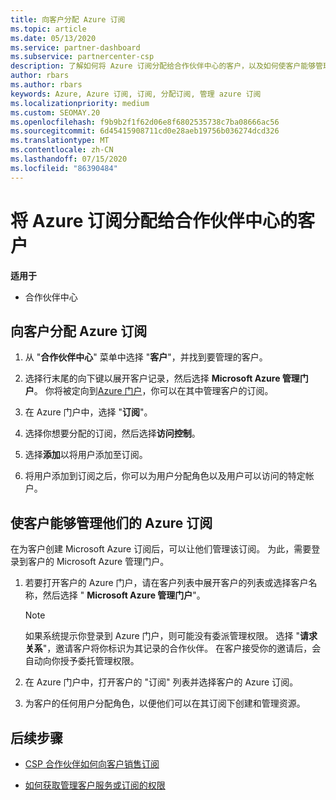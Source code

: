 ```yaml
---
title: 向客户分配 Azure 订阅
ms.topic: article
ms.date: 05/13/2020
ms.service: partner-dashboard
ms.subservice: partnercenter-csp
description: 了解如何将 Azure 订阅分配给合作伙伴中心的客户，以及如何使客户能够管理自己的订阅。
author: rbars
ms.author: rbars
keywords: Azure, Azure 订阅, 订阅, 分配订阅, 管理 azure 订阅
ms.localizationpriority: medium
ms.custom: SEOMAY.20
ms.openlocfilehash: f9b9b2f1f62d06e8f6802535738c7ba08666ac56
ms.sourcegitcommit: 6d45415908711cd0e28aeb19756b036274dcd326
ms.translationtype: MT
ms.contentlocale: zh-CN
ms.lasthandoff: 07/15/2020
ms.locfileid: "86390484"
---
```

# <a name="assigning-azure-subscriptions-to-customers-in-partner-center"></a>将 Azure 订阅分配给合作伙伴中心的客户

**适用于**

- 合作伙伴中心

## <a name="assign-azure-subscriptions-to-your-customers"></a>向客户分配 Azure 订阅

1. 从 "**合作伙伴中心**" 菜单中选择 "**客户**"，并找到要管理的客户。

2. 选择行末尾的向下键以展开客户记录，然后选择 **Microsoft Azure 管理门户**。 你将被定向到[Azure 门户](https://portal.azure.com/)，你可以在其中管理客户的订阅。

3. 在 Azure 门户中，选择 "**订阅**"。

4. 选择你想要分配的订阅，然后选择**访问控制**。

5. 选择**添加**以将用户添加至订阅。 

6. 将用户添加到订阅之后，你可以为用户分配角色以及用户可以访问的特定帐户。

## <a name="enable-customers-to-manage-their-azure-subscriptions"></a>使客户能够管理他们的 Azure 订阅

在为客户创建 Microsoft Azure 订阅后，可以让他们管理该订阅。 为此，需要登录到客户的 Microsoft Azure 管理门户。 

1. 若要打开客户的 Azure 门户，请在客户列表中展开客户的列表或选择客户名称，然后选择 " **Microsoft Azure 管理门户**"。

   > [!NOTE]  
   > 如果系统提示你登录到 Azure 门户，则可能没有委派管理权限。 选择 "**请求关系**"，邀请客户将你标识为其记录的合作伙伴。 在客户接受你的邀请后，会自动向你授予委托管理权限。

2. 在 Azure 门户中，打开客户的 "订阅" 列表并选择客户的 Azure 订阅。

3. 为客户的任何用户分配角色，以便他们可以在其订阅下创建和管理资源。

## <a name="next-steps"></a>后续步骤

- [CSP 合作伙伴如何向客户销售订阅](customer-subscriptions.md)

- [如何获取管理客户服务或订阅的权限](customers-revoke-admin-privileges.md)

